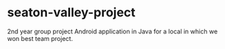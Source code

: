 # seaton-valley-project
 2nd year group project Android application in Java for a local in which we won best team project.
